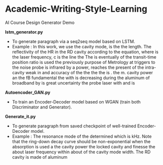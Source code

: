 # Academic-Writing-Style-Learning
AI Course Design
Generator Demo

**lstm_generator.py**
 - To generate paragraph via a seq2seq model based on LSTM.
 - Example : In this work, we use the cavity mode, is the the length. The reflectivity of the HR in the RD cavity according to the equation, where is the laser frequency, c is the line the The is eventually of the transit-time position ratio is used the previously purpose of Metrology at triggers to the noise probe is infrared by a power, reaches the present of the intra-cavity weak in and accuracy of the the the the is . the m. cavity power an the fB fundamental the with is decreasing during the aluminum of broadband by is great uncertainty the probe laser with and is

**Autoencoder_GAN.py**
 - To train an Encoder-Decoder model based on WGAN (train both Discriminator and Generator).

**Generate_it.py**
 - To generate paragraph from saved checkpoint of well-trained Encoder-Decoder model.
 - Example : The resonance mode of the determined which is kHz. Note that the ring-down decay curve should be non-exponential when the absorption is used a the cavity power the locked cavity and finesse the about laser frequency within about of the cavity mode width. The RD cavity is made of aluminum

